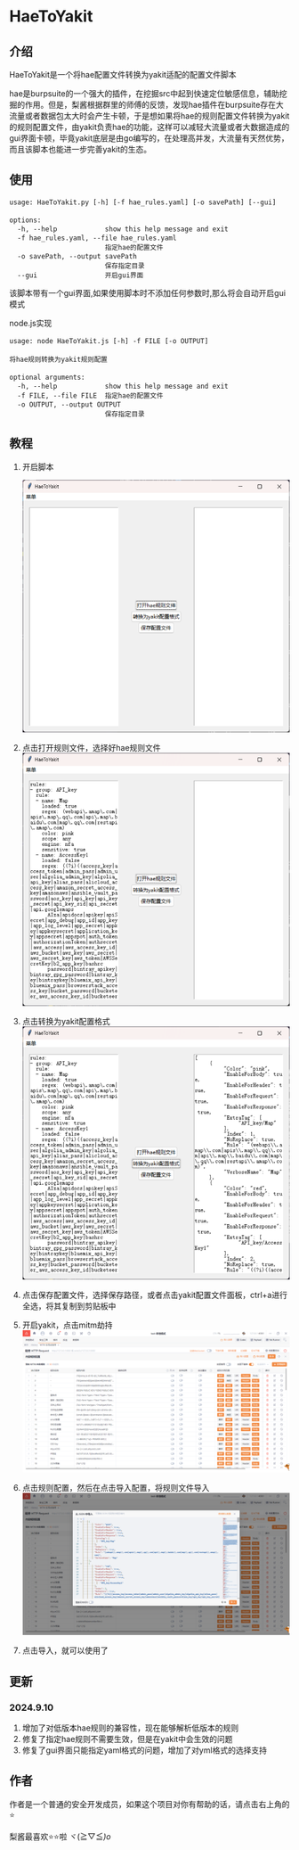 # HaeToYakit

## 介绍

HaeToYakit是一个将hae配置文件转换为yakit适配的配置文件脚本

hae是burpsuite的一个强大的插件，在挖掘src中起到快速定位敏感信息，辅助挖掘的作用。但是，梨酱根据群里的师傅的反馈，发现hae插件在burpsuite存在大流量或者数据包太大时会产生卡顿，于是想如果将hae的规则配置文件转换为yakit的规则配置文件，由yakit负责hae的功能，这样可以减轻大流量或者大数据造成的gui界面卡顿，毕竟yakit底层是由go编写的，在处理高并发，大流量有天然优势，而且该脚本也能进一步完善yakit的生态。

## 使用

```
usage: HaeToYakit.py [-h] [-f hae_rules.yaml] [-o savePath] [--gui]

options:
  -h, --help            show this help message and exit
  -f hae_rules.yaml, --file hae_rules.yaml
                        指定hae的配置文件
  -o savePath, --output savePath
                        保存指定目录
  --gui                 开启gui界面

```

该脚本带有一个gui界面,如果使用脚本时不添加任何参数时,那么将会自动开启gui模式

node.js实现

```
usage: node HaeToYakit.js [-h] -f FILE [-o OUTPUT]

将hae规则转换为yakit规则配置

optional arguments:
  -h, --help            show this help message and exit
  -f FILE, --file FILE  指定hae的配置文件
  -o OUTPUT, --output OUTPUT
                        保存指定目录
```

## 教程

1. 开启脚本

   ![1725818953449](image/readme/1725818953449.png)
2. 点击打开规则文件，选择好hae规则文件
   ![1725819359646](image/readme/1725819359646.png)
3. 点击转换为yakit配置格式
   ![1725819385900](image/readme/1725819385900.png)
4. 点击保存配置文件，选择保存路径，或者点击yakit配置文件面板，ctrl+a进行全选，将其复制到剪贴板中
5. 开启yakit，点击mitm劫持
   ![1725819585703](image/readme/1725819585703.png)
6. 点击规则配置，然后在点击导入配置，将规则文件导入
   ![1725819672074](image/readme/1725819672074.png)
7. 点击导入，就可以使用了

## 更新

### 2024.9.10

1. 增加了对低版本hae规则的兼容性，现在能够解析低版本的规则
2. 修复了指定hae规则不需要生效，但是在yakit中会生效的问题
3. 修复了gui界面只能指定yaml格式的问题，增加了对yml格式的选择支持

## 作者

作者是一个普通的安全开发成员，如果这个项目对你有帮助的话，请点击右上角的⭐

梨酱最喜欢⭐⭐啦 ヾ(≧▽≦*)o*
